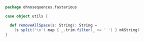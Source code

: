 
```scala
package ohnosequences.fastarious

case object utils {

  def removeAllSpace(s: String): String =
    (s split('\n') map { _.trim.filter(_ >= ' ') } mkString)
}

```




[main/scala/fasta.scala]: fasta.scala.md
[main/scala/fastq.scala]: fastq.scala.md
[main/scala/ncbiHeaders.scala]: ncbiHeaders.scala.md
[main/scala/utils.scala]: utils.scala.md
[test/scala/FastaTests.scala]: ../../test/scala/FastaTests.scala.md
[test/scala/FastqTests.scala]: ../../test/scala/FastqTests.scala.md
[test/scala/NcbiHeadersTests.scala]: ../../test/scala/NcbiHeadersTests.scala.md